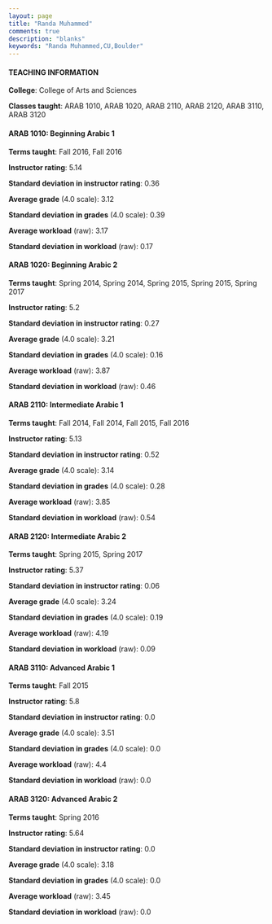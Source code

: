 ```yaml
---
layout: page
title: "Randa Muhammed" 
comments: true
description: "blanks"
keywords: "Randa Muhammed,CU,Boulder"
---
```

<head>
<script src="https://ajax.googleapis.com/ajax/libs/jquery/2.1.3/jquery.min.js"></script>
<script src="https://dl.dropboxusercontent.com/s/pc42nxpaw1ea4o9/highcharts.js?dl=0"></script>
<!-- <script src="../assets/js/highcharts.js"></script> -->
<style type="text/css">@font-face {
	font-family: "Bebas Neue";
	src: url(https://www.filehosting.org/file/details/544349/BebasNeue Regular.otf) format("opentype");
	}
	h1.Bebas { 
		font-family: "Bebas Neue", Verdana, Tahoma;
	}
</style>
</head>
	   
#### TEACHING INFORMATION

**College**: College of Arts and Sciences

**Classes taught**: ARAB 1010, ARAB 1020, ARAB 2110, ARAB 2120, ARAB 3110, ARAB 3120

#### ARAB 1010: Beginning Arabic 1

**Terms taught**: Fall 2016, Fall 2016

**Instructor rating**: 5.14

**Standard deviation in instructor rating**: 0.36

**Average grade** (4.0 scale): 3.12

**Standard deviation in grades** (4.0 scale): 0.39

**Average workload** (raw): 3.17

**Standard deviation in workload** (raw): 0.17

#### ARAB 1020: Beginning Arabic 2

**Terms taught**: Spring 2014, Spring 2014, Spring 2015, Spring 2015, Spring 2017

**Instructor rating**: 5.2

**Standard deviation in instructor rating**: 0.27

**Average grade** (4.0 scale): 3.21

**Standard deviation in grades** (4.0 scale): 0.16

**Average workload** (raw): 3.87

**Standard deviation in workload** (raw): 0.46

#### ARAB 2110: Intermediate Arabic 1

**Terms taught**: Fall 2014, Fall 2014, Fall 2015, Fall 2016

**Instructor rating**: 5.13

**Standard deviation in instructor rating**: 0.52

**Average grade** (4.0 scale): 3.14

**Standard deviation in grades** (4.0 scale): 0.28

**Average workload** (raw): 3.85

**Standard deviation in workload** (raw): 0.54

#### ARAB 2120: Intermediate Arabic 2

**Terms taught**: Spring 2015, Spring 2017

**Instructor rating**: 5.37

**Standard deviation in instructor rating**: 0.06

**Average grade** (4.0 scale): 3.24

**Standard deviation in grades** (4.0 scale): 0.19

**Average workload** (raw): 4.19

**Standard deviation in workload** (raw): 0.09

#### ARAB 3110: Advanced Arabic 1

**Terms taught**: Fall 2015

**Instructor rating**: 5.8

**Standard deviation in instructor rating**: 0.0

**Average grade** (4.0 scale): 3.51

**Standard deviation in grades** (4.0 scale): 0.0

**Average workload** (raw): 4.4

**Standard deviation in workload** (raw): 0.0

#### ARAB 3120: Advanced Arabic 2

**Terms taught**: Spring 2016

**Instructor rating**: 5.64

**Standard deviation in instructor rating**: 0.0

**Average grade** (4.0 scale): 3.18

**Standard deviation in grades** (4.0 scale): 0.0

**Average workload** (raw): 3.45

**Standard deviation in workload** (raw): 0.0

